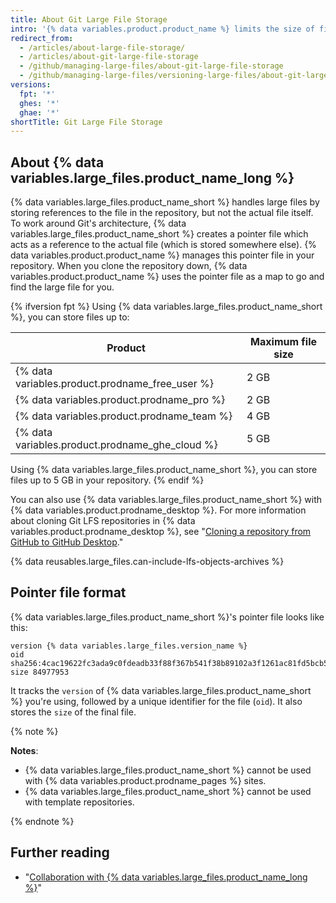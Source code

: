 ```yaml
---
title: About Git Large File Storage
intro: '{% data variables.product.product_name %} limits the size of files allowed in repositories. To track files beyond this limit, you can use {% data variables.large_files.product_name_long %}.'
redirect_from:
  - /articles/about-large-file-storage/
  - /articles/about-git-large-file-storage
  - /github/managing-large-files/about-git-large-file-storage
  - /github/managing-large-files/versioning-large-files/about-git-large-file-storage
versions:
  fpt: '*'
  ghes: '*'
  ghae: '*'
shortTitle: Git Large File Storage
---
```


## About {% data variables.large_files.product_name_long %}

{% data variables.large_files.product_name_short %} handles large files by storing references to the file in the repository, but not the actual file itself. To work around Git's architecture, {% data variables.large_files.product_name_short %} creates a pointer file which acts as a reference to the actual file (which is stored somewhere else). {% data variables.product.product_name %} manages this pointer file in your repository. When you clone the repository down, {% data variables.product.product_name %} uses the pointer file as a map to go and find the large file for you.

{% ifversion fpt %}
Using {% data variables.large_files.product_name_short %}, you can store files up to:

| Product | Maximum file size |
|------- | ------- |
| {% data variables.product.prodname_free_user %} | 2 GB |
| {% data variables.product.prodname_pro %} | 2 GB |
| {% data variables.product.prodname_team %} | 4 GB |
| {% data variables.product.prodname_ghe_cloud %} | 5 GB |{% else %}
Using {% data variables.large_files.product_name_short %}, you can store files up to 5 GB in your repository.
{% endif %}  

You can also use {% data variables.large_files.product_name_short %} with {% data variables.product.prodname_desktop %}. For more information about cloning Git LFS repositories in {% data variables.product.prodname_desktop %}, see "[Cloning a repository from GitHub to GitHub Desktop](/desktop/guides/contributing-to-projects/cloning-a-repository-from-github-to-github-desktop)."

{% data reusables.large_files.can-include-lfs-objects-archives %}

## Pointer file format

{% data variables.large_files.product_name_short %}'s pointer file looks like this:

```
version {% data variables.large_files.version_name %}
oid sha256:4cac19622fc3ada9c0fdeadb33f88f367b541f38b89102a3f1261ac81fd5bcb5
size 84977953
```

It tracks the `version` of {% data variables.large_files.product_name_short %} you're using, followed by a unique identifier for the file (`oid`). It also stores the `size` of the final file.

{% note %}

**Notes**:
- {% data variables.large_files.product_name_short %} cannot be used with {% data variables.product.prodname_pages %} sites.
- {% data variables.large_files.product_name_short %} cannot be used with template repositories.
  
{% endnote %}

## Further reading

- "[Collaboration with {% data variables.large_files.product_name_long %}](/articles/collaboration-with-git-large-file-storage)"
